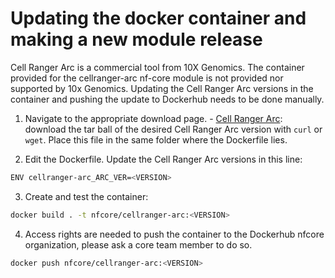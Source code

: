 # Updating the docker container and making a new module release

Cell Ranger Arc is a commercial tool from 10X Genomics. The container provided for the cellranger-arc nf-core module is not provided nor supported by 10x Genomics. Updating the Cell Ranger Arc versions in the container and pushing the update to Dockerhub needs to be done manually.

1. Navigate to the appropriate download page. - [Cell Ranger Arc](https://support.10xgenomics.com/single-cell-multiome-atac-gex/software/pipelines/latest/installation): download the tar ball of the desired Cell Ranger Arc version with `curl` or `wget`. Place this file in the same folder where the Dockerfile lies.

2. Edit the Dockerfile. Update the Cell Ranger Arc versions in this line:

```bash
ENV cellranger-arc_ARC_VER=<VERSION>
```

3. Create and test the container:

```bash
docker build . -t nfcore/cellranger-arc:<VERSION>
```

4. Access rights are needed to push the container to the Dockerhub nfcore organization, please ask a core team member to do so.

```bash
docker push nfcore/cellranger-arc:<VERSION>
```
